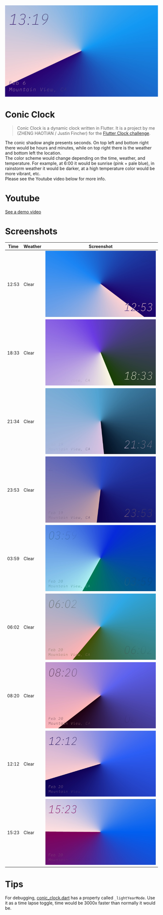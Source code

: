 ![](images/banner.jpeg)

# Conic Clock

> Conic Clock is a dynamic clock written in Flutter. It is a project by me (ZHENG HAOTIAN / Justin Fincher) for the [Flutter Clock challenge](https://flutter.dev/clock). 

The conic shadow angle presents seconds. On top left and bottom right there would be hours and minutes, while on top right there is the weather and bottom left the location.  
The color scheme would change depending on the time, weather, and temperature. For example, at 6:00 it would be sunrise (pink + pale blue), in rainstorm weather it would be darker, at a high temperature color would be more vibrant, etc.  
Please see the Youtube video below for more info.

# Youtube

[See a demo video](https://www.youtube.com/watch?v=PzMQfQRS5k8)

# Screenshots

| Time | Weather | Screenshot |
|------|---------|------------|
|12:53|Clear|![](images/1.jpeg)|
|18:33|Clear|![](images/2.jpeg)|
|21:34|Clear|![](images/3.jpeg)|
|23:53|Clear|![](images/4.jpeg)|
|03:59|Clear|![](images/5.jpeg)|
|06:02|Clear|![](images/6.jpeg)|
|08:20|Clear|![](images/7.jpeg)|
|12:12|Clear|![](images/8.jpeg)|
|15:23|Clear|![](images/9.jpeg)|

# Tips

For debugging, [conic_clock.dart](conic_clock/lib/conic_clock.dart) has a property called `_lightYearMode`. Use it as a time lapse toggle, time would be 3000x faster than normally it would be.